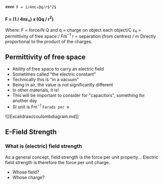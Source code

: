	#### F = 1/4πε₀Qq/r$^2$
#### F = (1 / 4πε₀) x (Qq / r$^2$)
Where:
F = force/N
Q and q = charge on object each object/C
ε₀ = permittivity of free space / Fm$^{-1}$
r = separation (from centres) / m
Directly proportional to the product of the charges.
## Permittivity of free space
- Ability of free space to carry an electric field
- Sometimes called "the electric constant"
- Technically this is "in a vacuum"
- Being in air, the value is not significantly different
- In other materials, it is!
- This will be important to consider for "capacitors", something for another day
- SI unit is Fm$^{-1}$ `Farads per m`

![[Excalidraw/coulombdiagram.md]]

## E-Field Strength
### What is (electric) field strength
As a general concept, field strength is the force per unit property...
Electric field strength is therefore the force per unit charge.
- Whose field?
- Whose charge?
